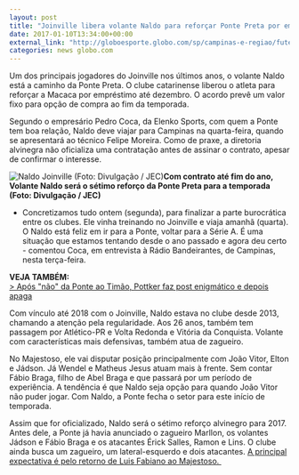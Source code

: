 ```yaml
---
layout: post
title: "Joinville libera volante Naldo para reforçar Ponte Preta por empréstimo"
date: 2017-01-10T13:34:00+00:00
external_link: "http://globoesporte.globo.com/sp/campinas-e-regiao/futebol/noticia/2017/01/joinville-libera-volante-naldo-para-reforcar-ponte-preta-por-emprestimo.html"
categories: news globo.com
---
```

Um dos principais jogadores do Joinville nos últimos anos, o volante Naldo está a caminho da Ponte Preta. O clube catarinense liberou o atleta para reforçar a Macaca por empréstimo até dezembro. O acordo prevê um valor fixo para opção de compra ao fim da temporada.&nbsp;

Segundo o empresário Pedro Coca, da Elenko Sports, com quem a Ponte tem boa relação, Naldo deve viajar para Campinas na quarta-feira, quando se apresentará ao técnico Felipe Moreira. Como de praxe, a diretoria alvinegra não oficializa uma contratação antes de assinar o contrato, apesar de confirmar o interesse.&nbsp;

 ![Naldo Joinville (Foto: Divulgação / JEC)](http://s2.glbimg.com/okcT8i9fIOJdfTNULLdaAf4359U=/0x0:745x388/690x360/s.glbimg.com/es/ge/f/original/2016/08/08/jec.jpg "Naldo Joinville (Foto: Divulgação / JEC)")**Com contrato até fim do ano, Volante Naldo será o sétimo reforço da Ponte Preta para a temporada (Foto: Divulgação / JEC)**

- Concretizamos tudo ontem (segunda), para finalizar a parte burocrática entre os clubes. Ele vinha treinando no Joinville e viaja amanhã (quarta). O Naldo está feliz em ir para a Ponte, voltar para a Série A. É uma situação que estamos tentando desde o ano passado e agora deu certo - comentou Coca, em entrevista à Rádio Bandeirantes, de Campinas, nesta terça-feira.&nbsp;

**VEJA TAMBÉM:**  
[\>&nbsp;Após "não" da Ponte ao Timão, Pottker faz post enigmático e depois apaga](http://globoesporte.globo.com/sp/campinas-e-regiao/futebol/noticia/2017/01/apos-nao-da-ponte-ao-timao-pottker-faz-post-enigmatico-e-depois-apaga.html)

Com vínculo até 2018 com o Joinville, Naldo estava no clube desde 2013, chamando a atenção pela regularidade. Aos 26 anos, também tem passagem por Atlético-PR e Volta Redonda e Vitória da Conquista. Volante com características mais defensivas, também atua de zagueiro.&nbsp;

No Majestoso, ele vai disputar posição principalmente com João Vitor, Elton e Jádson. Já Wendel e Matheus Jesus atuam mais à frente. Sem contar Fábio Braga, filho de Abel Braga e que passará por um período de experiência. A tendência é que Naldo seja opção para quando João Vitor não puder jogar. Com Naldo, a Ponte fecha o setor para este início de temporada.&nbsp;

Assim que for oficializado, Naldo será o sétimo reforço alvinegro para 2017. Antes dele, a Ponte já havia anunciado o zagueiro Marllon, os volantes Jádson e Fábio Braga e os atacantes Érick Salles, Ramon e Lins. O clube ainda busca um zagueiro, um lateral-esquerdo e dois atacantes. [A principal expectativa é pelo retorno de Luis Fabiano ao Majestoso.&nbsp;](http://globoesporte.globo.com/sp/campinas-e-regiao/futebol/times/ponte-preta/noticia/2017/01/prioridade-e-da-ponte-gerente-revela-garantia-de-luis-fabiano-se-rescindir.html)


